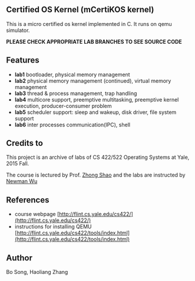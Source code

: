 ## Certified OS Kernel (mCertiKOS kernel)

This is a micro certified os kernel implemented in C. It runs on qemu simulator.


**PLEASE CHECK APPROPRIATE LAB BRANCHES TO SEE SOURCE CODE**

## Features

- **lab1** bootloader, physical memory management
- **lab2** physical memory management (continued), virtual memory management
- **lab3** thread & process management, trap handling
- **lab4** multicore support, preemptive multitasking, preemptive kernel execution, producer-consumer problem
- **lab5** scheduler support: sleep and wakeup, disk driver, file system support
- **lab6** inter processes communication(IPC), shell

## Credits to
This project is an archive of labs of CS 422/522 Operating Systems at Yale, 2015 Fall.

The course is lectured by Prof. [Zhong Shao](https://github.com/zhong-shao) and the labs are instructed by [Newman Wu](https://github.com/ashepay)

## References
 - course webpage [http://flint.cs.yale.edu/cs422/](http://flint.cs.yale.edu/cs422/) 
 - instructions for installing QEMU [http://flint.cs.yale.edu/cs422/tools/index.html](http://flint.cs.yale.edu/cs422/tools/index.html)

## Author
Bo Song, Haoliang Zhang
